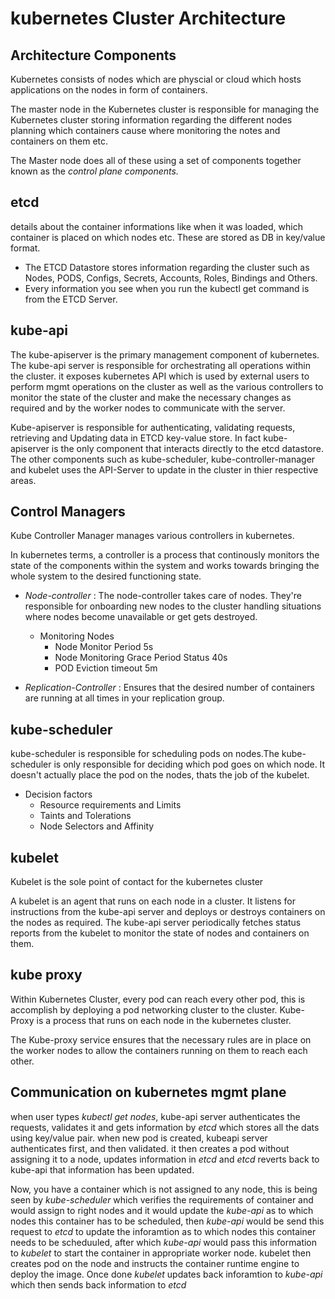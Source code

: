 # kubernetes Cluster Architecture

## Architecture Components
Kubernetes consists of nodes which are physcial or cloud which hosts applications on the nodes in form of containers.

The master node in the Kubernetes cluster is responsible for managing the Kubernetes cluster storing information regarding the different nodes planning which containers cause where monitoring the notes and containers on them etc.

The Master node does all of these using a set of components together known as the *control plane components.*

## etcd
details about the container informations like when it was loaded, which container is placed on which nodes etc. These are stored as DB in key/value format.

- The ETCD Datastore stores information regarding the cluster such as Nodes, PODS, Configs, Secrets, Accounts, Roles, Bindings and Others.
- Every information you see when you run the kubectl get command is from the ETCD Server.

## kube-api
The kube-apiserver is the primary management component of kubernetes. The kube-api server is responsible for
orchestrating all operations within the cluster. it exposes kubernetes API which is used by external users to perform mgmt operations on the cluster as well as the various controllers to monitor the state of the cluster and make the necessary changes as required and by the worker nodes to communicate with the server.

Kube-apiserver is responsible for authenticating, validating requests, retrieving and Updating data in ETCD key-value store. In fact kube-apiserver is the only component that interacts directly to the etcd datastore. The other components such as kube-scheduler, kube-controller-manager and kubelet uses the API-Server to update in the cluster in thier respective areas.

## Control Managers
Kube Controller Manager manages various controllers in kubernetes.

In kubernetes terms, a controller is a process that continously monitors the state of the components within the system and works towards bringing the whole system to the desired functioning state.

  - *Node-controller* : The node-controller takes care of nodes. They're responsible for onboarding new nodes to
the cluster handling situations where nodes become unavailable or get gets destroyed.
    - Monitoring Nodes
      - Node Monitor Period 5s
      - Node Monitoring Grace Period Status 40s
      - POD Eviction timeout 5m

  - *Replication-Controller* : Ensures that the desired number of containers are running at all times in your replication group.


## kube-scheduler
kube-scheduler is responsible for scheduling pods on nodes.The kube-scheduler is only responsible for deciding which pod goes on which node. It doesn't actually place the pod on the nodes, thats the job of the kubelet.
- Decision factors
  - Resource requirements and Limits
  - Taints and Tolerations
  - Node Selectors and Affinity

## kubelet
Kubelet is the sole point of contact for the kubernetes cluster

A kubelet is an agent that runs on each node in a cluster. It listens for instructions from the kube-api server and deploys or destroys containers on the nodes as required. The kube-api server periodically fetches status reports from the kubelet to monitor the state of nodes and containers on them.

## kube proxy
Within Kubernetes Cluster, every pod can reach every other pod, this is accomplish by deploying a pod networking cluster to the cluster.
Kube-Proxy is a process that runs on each node in the kubernetes cluster.

The Kube-proxy service ensures that the necessary rules are in place on the worker nodes to allow the containers running on them to reach each other.

## Communication on kubernetes mgmt plane
when user types *kubectl get nodes*, kube-api server authenticates the requests, validates it and gets information by *etcd* which stores all the dats using key/value pair. when new pod is created, kubeapi server authenticates first, and then validated. it then creates a pod without assigning it to a node, updates information in *etcd* and *etcd* reverts back to kube-api that information has been updated.

Now, you have a container which is not assigned to any node, this is being seen by *kube-scheduler*  which verifies the requirements of container and would assign to right nodes and it would update the *kube-api* as to which nodes this container has to be scheduled, then *kube-api* would be send this request to *etcd* to update the inforamtion as to which nodes this container needs to be scheduuled, after which *kube-api* would pass this information to *kubelet* to start the container in appropriate worker node. kubelet then creates pod on the node and instructs the container runtime engine to deploy the image. Once done *kubelet* updates back inforamtion to *kube-api* which then sends back information to *etcd*
